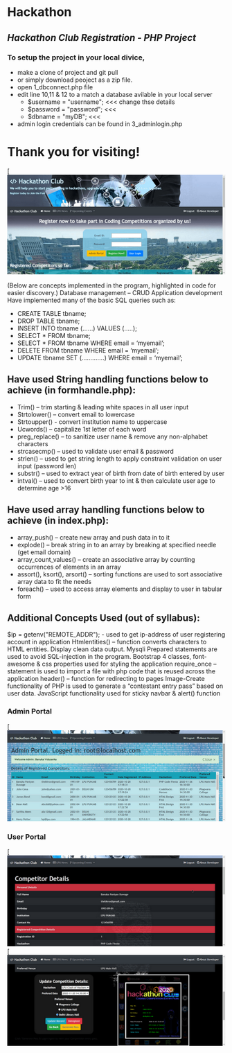 # Hackathon
## *Hackathon Club Registration - PHP Project*

### To setup the project in your local divice,
* make a clone of project and git pull
* or simply download peoject as a zip file.
* open 1_dbconnect.php file
* edit line 10,11 & 12 to a match a database avilable in your local server
	* $username = "username"; <<< change thse details
	* $password = "password"; <<<
	* $dbname = "myDB"; <<<
* admin login credentials can be found in 3_adminlogin.php 

# Thank you for visiting!

[![N|Solid](./screenshots/sc1.png)

(Below are concepts implemented in the program, highlighted in code for easier discovery.)
Database management – CRUD Application development
Have implemented many of the basic SQL queries such as:
*	CREATE TABLE tbname;
*	DROP TABLE tbname;
*	INSERT INTO tbname (……) VALUES (…..);
*	SELECT * FROM tbname;
*	SELECT * FROM tbname WHERE email = ‘myemail’;
*	DELETE FROM tbname WHERE email = ‘myemail’;
*	UPDATE tbname SET (………….) WHERE email = ‘myemail’;

## Have used String handling functions below to achieve (in formhandle.php):
*	Trim() – trim starting & leading white spaces in all user input
*	Strtolower() – convert email to lowercase
*	Strtoupper() - convert institution name to uppercase
*	Ucwords() – capitalize 1st letter of each word
*	preg_replace() – to sanitize user name & remove any non-alphabet characters
*	strcasecmp() – used to validate user email & password
*	strlen() – used to get string length to apply constraint validation on user input (password len)
*	substr() – used to extract year of birth from date of birth entered by user
*	intval() – used to convert birth year to int & then calculate user age to determine age >16

## Have used array handling functions below to achieve (in index.php):
*	array_push() – create new array and push data in to it
*	explode() – break string in to an array by breaking at specified needle (get email domain)
*	array_count_values() – create an associative array by counting occurrences of elements in an array
*	assort(), ksort(), arsort() – sorting functions are used to sort associative array data to fit the needs
*	foreach() – used to access array elements and display to user in tabular form

## Additional Concepts Used (out of syllabus):
$ip = getenv("REMOTE_ADDR");  - used to get ip-address of user registering account in application
Htmlentities() – function converts characters to HTML entities. Display clean data output.
Mysqli Prepared statements are used to avoid SQL-injection in the program.
Bootstrap 4 classes, font-awesome & css properties used for styling the application
require_once – statement is used to import a file with php code that is reused across the application
header() – function for redirecting to pages
Image-Create functionality of PHP is used to generate a “contestant entry pass” based on user data.
JavaScript functionality used for sticky navbar & alert() function

### Admin Portal
[![N|Solid](./screenshots/sc2.png)

### User Portal
[![N|Solid](./screenshots/sc3.png)
[![N|Solid](./screenshots/sc4.png)

